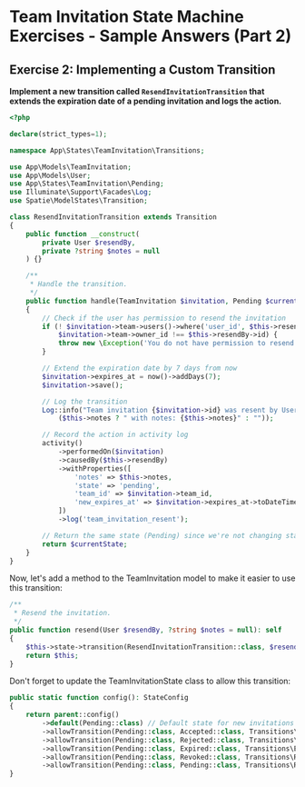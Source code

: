 # Team Invitation State Machine Exercises - Sample Answers (Part 2)

## Exercise 2: Implementing a Custom Transition

**Implement a new transition called `ResendInvitationTransition` that extends the expiration date of a pending invitation and logs the action.**

```php
<?php

declare(strict_types=1);

namespace App\States\TeamInvitation\Transitions;

use App\Models\TeamInvitation;
use App\Models\User;
use App\States\TeamInvitation\Pending;
use Illuminate\Support\Facades\Log;
use Spatie\ModelStates\Transition;

class ResendInvitationTransition extends Transition
{
    public function __construct(
        private User $resendBy,
        private ?string $notes = null
    ) {}

    /**
     * Handle the transition.
     */
    public function handle(TeamInvitation $invitation, Pending $currentState): Pending
    {
        // Check if the user has permission to resend the invitation
        if (! $invitation->team->users()->where('user_id', $this->resendBy->id)->exists() &&
            $invitation->team->owner_id !== $this->resendBy->id) {
            throw new \Exception('You do not have permission to resend this invitation.');
        }

        // Extend the expiration date by 7 days from now
        $invitation->expires_at = now()->addDays(7);
        $invitation->save();

        // Log the transition
        Log::info("Team invitation {$invitation->id} was resent by User {$this->resendBy->id}" . 
            ($this->notes ? " with notes: {$this->notes}" : ""));

        // Record the action in activity log
        activity()
            ->performedOn($invitation)
            ->causedBy($this->resendBy)
            ->withProperties([
                'notes' => $this->notes,
                'state' => 'pending',
                'team_id' => $invitation->team_id,
                'new_expires_at' => $invitation->expires_at->toDateTimeString(),
            ])
            ->log('team_invitation_resent');

        // Return the same state (Pending) since we're not changing states
        return $currentState;
    }
}
```

Now, let's add a method to the TeamInvitation model to make it easier to use this transition:

```php
/**
 * Resend the invitation.
 */
public function resend(User $resendBy, ?string $notes = null): self
{
    $this->state->transition(ResendInvitationTransition::class, $resendBy, $notes);
    return $this;
}
```

Don't forget to update the TeamInvitationState class to allow this transition:

```php
public static function config(): StateConfig
{
    return parent::config()
        ->default(Pending::class) // Default state for new invitations
        ->allowTransition(Pending::class, Accepted::class, Transitions\AcceptInvitationTransition::class)
        ->allowTransition(Pending::class, Rejected::class, Transitions\RejectInvitationTransition::class)
        ->allowTransition(Pending::class, Expired::class, Transitions\ExpireInvitationTransition::class)
        ->allowTransition(Pending::class, Revoked::class, Transitions\RevokeInvitationTransition::class)
        ->allowTransition(Pending::class, Pending::class, Transitions\ResendInvitationTransition::class); // Add this line
}
```
